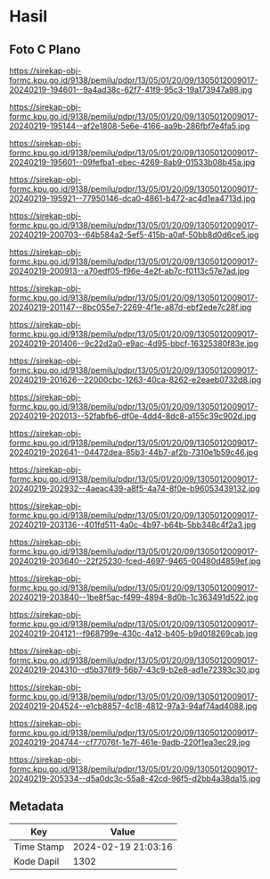 # Hasil

## Foto C Plano

https://sirekap-obj-formc.kpu.go.id/9138/pemilu/pdpr/13/05/01/20/09/1305012009017-20240219-194601--9a4ad38c-62f7-41f9-95c3-19a173947a98.jpg

https://sirekap-obj-formc.kpu.go.id/9138/pemilu/pdpr/13/05/01/20/09/1305012009017-20240219-195144--af2e1808-5e6e-4166-aa9b-286fbf7e4fa5.jpg

https://sirekap-obj-formc.kpu.go.id/9138/pemilu/pdpr/13/05/01/20/09/1305012009017-20240219-195601--09fefba1-ebec-4269-8ab9-01533b08b45a.jpg

https://sirekap-obj-formc.kpu.go.id/9138/pemilu/pdpr/13/05/01/20/09/1305012009017-20240219-195921--77950146-dca0-4861-b472-ac4d1ea4713d.jpg

https://sirekap-obj-formc.kpu.go.id/9138/pemilu/pdpr/13/05/01/20/09/1305012009017-20240219-200703--64b584a2-5ef5-415b-a0af-50bb8d0d6ce5.jpg

https://sirekap-obj-formc.kpu.go.id/9138/pemilu/pdpr/13/05/01/20/09/1305012009017-20240219-200913--a70edf05-f96e-4e2f-ab7c-f0113c57e7ad.jpg

https://sirekap-obj-formc.kpu.go.id/9138/pemilu/pdpr/13/05/01/20/09/1305012009017-20240219-201147--8bc055e7-2269-4f1e-a87d-ebf2ede7c28f.jpg

https://sirekap-obj-formc.kpu.go.id/9138/pemilu/pdpr/13/05/01/20/09/1305012009017-20240219-201406--9c22d2a0-e9ac-4d95-bbcf-16325380f83e.jpg

https://sirekap-obj-formc.kpu.go.id/9138/pemilu/pdpr/13/05/01/20/09/1305012009017-20240219-201626--22000cbc-1263-40ca-8262-e2eaeb0732d8.jpg

https://sirekap-obj-formc.kpu.go.id/9138/pemilu/pdpr/13/05/01/20/09/1305012009017-20240219-202013--52fabfb6-df0e-4dd4-8dc8-a155c39c902d.jpg

https://sirekap-obj-formc.kpu.go.id/9138/pemilu/pdpr/13/05/01/20/09/1305012009017-20240219-202641--04472dea-85b3-44b7-af2b-7310e1b59c46.jpg

https://sirekap-obj-formc.kpu.go.id/9138/pemilu/pdpr/13/05/01/20/09/1305012009017-20240219-202932--4aeac439-a8f5-4a74-8f0e-b96053439132.jpg

https://sirekap-obj-formc.kpu.go.id/9138/pemilu/pdpr/13/05/01/20/09/1305012009017-20240219-203136--401fd511-4a0c-4b97-b64b-5bb348c4f2a3.jpg

https://sirekap-obj-formc.kpu.go.id/9138/pemilu/pdpr/13/05/01/20/09/1305012009017-20240219-203640--22f25230-fced-4697-9465-00480d4859ef.jpg

https://sirekap-obj-formc.kpu.go.id/9138/pemilu/pdpr/13/05/01/20/09/1305012009017-20240219-203840--1be8f5ac-f499-4894-8d0b-1c363491d522.jpg

https://sirekap-obj-formc.kpu.go.id/9138/pemilu/pdpr/13/05/01/20/09/1305012009017-20240219-204121--f968799e-430c-4a12-b405-b9d018269cab.jpg

https://sirekap-obj-formc.kpu.go.id/9138/pemilu/pdpr/13/05/01/20/09/1305012009017-20240219-204310--d5b376f9-56b7-43c9-b2e8-ad1e72393c30.jpg

https://sirekap-obj-formc.kpu.go.id/9138/pemilu/pdpr/13/05/01/20/09/1305012009017-20240219-204524--e1cb8857-4c18-4812-97a3-94af74ad4088.jpg

https://sirekap-obj-formc.kpu.go.id/9138/pemilu/pdpr/13/05/01/20/09/1305012009017-20240219-204744--cf77076f-1e7f-461e-9adb-220f1ea3ec29.jpg

https://sirekap-obj-formc.kpu.go.id/9138/pemilu/pdpr/13/05/01/20/09/1305012009017-20240219-205334--d5a0dc3c-55a8-42cd-96f5-d2bb4a38da15.jpg


## Metadata

| Key        | Value               |
| ---------- | ------------------- |
| Time Stamp | 2024-02-19 21:03:16 |
| Kode Dapil | 1302                |



